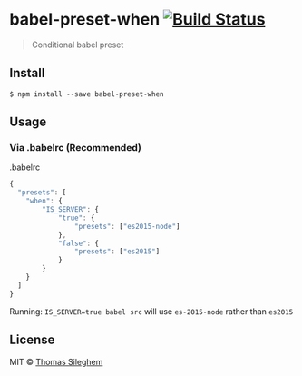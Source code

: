 # babel-preset-when [![Build Status](https://travis-ci.org/mastilver/babel-preset-when.svg?branch=master)](https://travis-ci.org/mastilver/babel-preset-when)

> Conditional babel preset


## Install

```
$ npm install --save babel-preset-when
```


## Usage

### Via .babelrc (Recommended)

.babelrc

```js
{
  "presets": [
    "when": {
        "IS_SERVER": {
            "true": {
                "presets": ["es2015-node"]
            },
            "false": {
                "presets": ["es2015"]
            }
        }
    }
  ]
}
```

Running: `IS_SERVER=true babel src`
will use `es-2015-node` rather than `es2015`


## License

MIT © [Thomas Sileghem](http://mastilver.com)
